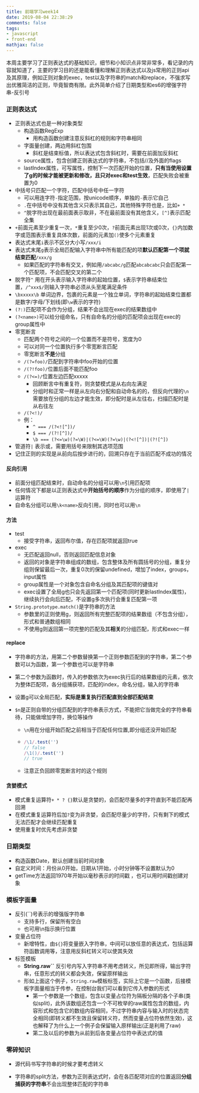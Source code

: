 ```yaml
---
title: 前端学习week14
date: 2019-08-04 22:38:29
comments: false
tags:
- javascript
- front-end
mathjax: false
---
```


​	本周主要学习了正则表达式的基础知识，细节和小知识点非常非常多，看记录的内容就知道了，主要的学习目的还是能看懂和理解正则表达式以及js常用的正则api及其原理，例如正则对象的exec，test以及字符串的match和replace，不强求写出优雅简洁的正则，毕竟智商有限。此外简单介绍了日期类型和es6的增强字符串-反引号

<!-- more -->

### 正则表达式

- 正则表达式也是一种对象类型
  - 构造函数RegExp
    - 用构造函数创建注意反斜杠的规则和字符串相同
  - 字面量创建，两边用斜杠包围
    - 斜杠是结束标值，所以表达式包含斜杠时，需要在前面加反斜杠
  - source属性，包含创建正则表达式的字符串，不包括//及外面的flags
  - lastIndex属性，可写属性，控制下一次匹配开始的位置，**只有当使用设置了g的时候才能被更新和修改，且只对exec和test生效**，匹配失败会被重置为0
- 中括号只匹配一个字符，匹配中括号中任一字符
  - 可以用连字符`-`指定范围，按unicode顺序，单独的`-`表示它自己
  - `.`在中括号中没有其他含义只表示其自己，其他特殊字符也是，比如`+ * `
  - `^`脱字符出现在最前面表示取非，不在最前面没有其他含义，`[^]`表示匹配全集
- `+`前面元素至少重复一次，`*`重复至少0次，`?`前面元素出现1次或0次，`{}`内加数字或范围表示重复具体次数，前面的元素加`()`使多个元素重复
- 表达式末尾`i`表示不区分大小写`/xxx/i`
- 表达式末尾`g`表示全局匹配输入字符串中所有能匹配的项**默认匹配第一个项就结束匹配**`/xxx/g`
  - 如果匹配的字符串有交叉，例如用`/abcabc/g`匹配`abcabcabc`只会匹配第一个匹配项，不会匹配交叉的第二个
- 脱字符`^` 用在开头表示输入字符串的起始位置，`$`表示字符串结束位置，`/^xxx$/`则输入字符串必须从头至尾满足条件
- `\bxxxxx\b` 单词边界，包裹的元素是一个独立单词，字符串的起始结束位置都是数字/字母/下划线(即`\w`表示的字符)
- `(?:)`匹配项不会作为分组，结果不会出现在exec的结果数组中
- `(?<name>)`可以给分组命名，只有自命名的分组的匹配项会出现在exec的group属性中
- 零宽断言
  - 匹配两个符号之间的一个位置而不是符号，宽度为0
  - 可以对同一个位置执行多个零宽断言匹配
  - 零宽断言**不是**分组
  - `/(?=foo)/`匹配到字符串中foo开始的位置    
  - `/(?!foo)/`位置后面不能匹配foo
  - `/(?<=)/`位置左边匹配xxxxx
    - 回顾断言中有重复符，则贪婪模式是从右向左满足
    - 分组时和正常一样是从左向右分配和自动命名的的，但反向代理的`\n`需要放在分组的左边才能生效，即分配时是从左往右，扫描匹配时是从右往左
  - `/(?<!)/`
  - 例：
    - `^ === /(?<![^])/`
    - `$ === /(?![^])/`
    - `\b === (?<=\w)(?=\W)|(?<=\W)(?=\w)|(?<![^])|(?![^])`
- 管道符`|`   表示或，需要用括号来限制其选项范围
- 记住正则的实现是从前向后按步进行的，回溯只存在于当前匹配不成功的情况

#### 反向引用

- 前面分组匹配结束时，自动命名的分组可以用`\n`引用匹配项
- 任何情况下都是以正则表达式中**开始括号的顺序**作为分组的顺序，即使用了`|`运算符
- 自命名分组可以用`\k<name>`反向引用，同时也可以用`\n`

#### 方法

- test
  - 接受字符串，返回布尔值，存在匹配项就返回true
- exec
  - 无匹配返回null，否则返回匹配信息对象
  - 返回的对象是字符串组成的数组，包含整体及所有圆括号的分组，重复分组则保留最后一次，重复0次的保留undefined，增加了index，groups，input属性
  - group属性是一个对象包含自命名分组及其匹配项的键值对
  - exec设置了全局g也只会先返回第一个匹配项(同时更新lastIndex属性)，继续执行会向后匹配，不设置g多次执行会重复匹配第一项
- `String.prototype.match()`是字符串的方法
  - 参数里的正则使用g，则返回所有完整匹配项的结果数组（不包含分组），形式和普通数组相同
  - 不使用g则返回第一项完整的匹配及其**相关**的分组匹配，形式和exec一样

#### replace

- 字符串的方法，用第二个参数替换第一个正则参数匹配到的字符串，第二个参数可以为函数，第一个参数也可以是字符串

- 第二个参数为函数时，传入的参数依次为exec执行后的结果数组的元素，依次为整体匹配项，各分组捕获项，匹配的index，命名分组，输入的字符串

- 设置g可以全局匹配，**实际是重复执行匹配直到全部匹配结束**

- `$n`是正则自带的分组匹配到的字符串表示方式，不能把它当做完全的字符串看待，只能做增加字符，换位等操作

  - `\n`用在分组开始匹配之前相当于匹配任何位置,即分组还没开始匹配

  - ```js
    /\1/.test('')
    // false
    /\1()/.test('')
    // true
    ```

  - 注意正负回顾零宽断言时的这个规则

#### 贪婪模式

- 模式重复运算符`+ * ? {}`默认是贪婪的，会匹配尽量多的字符直到不能匹配再回溯
- 在模式重复运算符后加`?`变为非贪婪，会匹配尽量少的字符，只有剩下的模式无法匹配才会继续匹配重复
- 使用重复时优先考虑非贪婪

### 日期类型

- 构造函数Date，默认创建当前时间对象
- 自定义时间：月份从0开始，日期从1开始，小时分钟等不设置默认为0
- getTime方法返回1970年开始以毫秒表示的时间戳 ，也可以用时间戳创建对象

### 模板字面量

- 反引(``)号表示的增强版字符串
  - 支持多行，保留所有空白
  - 也可用\n指示换行位置
- 变量占位符
  - 新增特性，由`${}`将变量嵌入字符串，中间可以放任意的表达式，包括运算符函数调用等，注意用反斜杠转义可以使其失效
- 标签模板
  - **String.raw``** 反引号内写入字符串不用考虑转义，所见即所得，输出字符串，任意形式的转义都会失效，保留原样输出
  - 形如上面这个例子，`String.raw`模板标签，实际上它是一个函数，后接模板字面量相当于传参，在控制台我们可以看到它传入参数的形式
    - 第一个参数是一个数组，包含以变量占位符为隔板分隔的各个子串(类似split)，此外该数组还包含一个不可枚举的raw属性包含的数组，内容形式和包含它的数组内容相同，不过字符串内容与输入时的状态完全相同(即转义都不生效且保留转义符，然而变量占位符依然生效)，这也解释了为什么上一个例子会保留输入原样输出(正是利用了raw)
    - 第二及以后的参数为从前到后各变量占位符中表达式的值



###  零碎知识

- 源代码书写字符串的时候才要考虑转义

- 字符串的split方法，参数为正则表达式时，会在各匹配项对应的位置返回**分组捕获的字符串**不会出现整体匹配的字符串

  